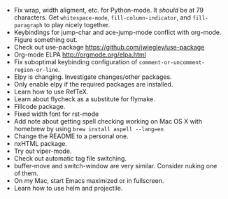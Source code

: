 - Fix wrap, width aligment, etc. for Python-mode. It *should* be at 79
  characters. Get `whitespace-mode`, `fill-column-indicator`, and
  `fill-paragraph` to play nicely together.
- Keybindings for jump-char and ace-jump-mode conflict with
  org-mode. Figure something out.
- Check out use-package https://github.com/jwiegley/use-package
- Org-mode ELPA http://orgmode.org/elpa.html
- Fix suboptimal keybinding configuration of
  `comment-or-uncomment-region-or-line`.
- Elpy is changing. Investigate changes/other packages.
- Only enable elpy if the required packages are installed.
- Learn how to use RefTeX.
- Learn about flycheck as a substitute for flymake.
- Fillcode package.
- Fixed width font for rst-mode
- Add note about getting spell checking working on Mac OS X with
  homebrew by using `brew install aspell --lang=en`
- Change the README to a personal one.
- nxHTML package.
- Try out viper-mode.
- Check out automatic tag file switching.
- buffer-move and switch-window are very similar. Consider nuking one
  of them.
- On my Mac, start Emacs maximized or in fullscreen.
- Learn how to use helm and projectile.
